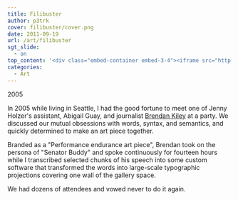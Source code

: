 ```yaml
---
title: Filibuster
author: p3trk
cover: filibuster/cover.png
date: 2011-09-19
url: /art/filibuster
sgt_slide:
  - on
top_content: '<div class="embed-container embed-3-4"><iframe src="http://player.vimeo.com/video/22527248?title=0&amp;byline=0&amp;portrait=0&amp;autoplay=1" frameborder="0" width="100%" height="500"></iframe></div>'
categories:
  - Art
---
```

2005


In 2005 while living in Seattle, I had the good fortune to meet one of Jenny Holzer's assistant, Abigail Guay, and journalist <a href="http://www.thestranger.com/authors/1124/brendan-kiley" target="_blank">Brendan Kiley</a> at a party. We discussed our mutual obsessions with words, syntax, and semantics, and quickly determined to make an art piece together.

Branded as a "Performance endurance art piece", Brendan took on the persona of "Senator Buddy" and spoke continuously for fourteen hours while I transcribed selected chunks of his speech into some custom software that transformed the words into large-scale typographic projections covering one wall of the gallery space.

We had dozens of attendees and vowed never to do it again.
